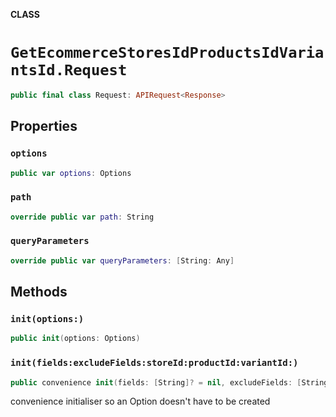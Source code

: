 **CLASS**

# `GetEcommerceStoresIdProductsIdVariantsId.Request`

```swift
public final class Request: APIRequest<Response>
```

## Properties
### `options`

```swift
public var options: Options
```

### `path`

```swift
override public var path: String
```

### `queryParameters`

```swift
override public var queryParameters: [String: Any]
```

## Methods
### `init(options:)`

```swift
public init(options: Options)
```

### `init(fields:excludeFields:storeId:productId:variantId:)`

```swift
public convenience init(fields: [String]? = nil, excludeFields: [String]? = nil, storeId: String, productId: String, variantId: String)
```

convenience initialiser so an Option doesn't have to be created
